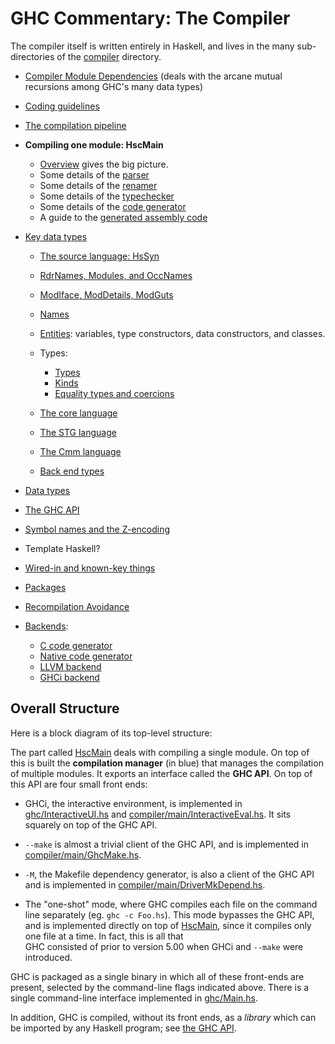 # GHC Commentary: The Compiler



The compiler itself is written entirely in Haskell, and lives in the many sub-directories of the [compiler](/trac/ghc/browser/ghc/compiler) directory.  


- [Compiler Module Dependencies](module-dependencies) (deals with the arcane mutual recursions among GHC's many data types)
- [Coding guidelines](commentary/coding-style)

- [The compilation pipeline](commentary/pipeline)

- **Compiling one module: HscMain**

  - [Overview](commentary/compiler/hsc-main) gives the big picture. 
  - Some details of the [parser](commentary/compiler/parser)
  - Some details of the [renamer](commentary/compiler/renamer)
  - Some details of the [typechecker](commentary/compiler/type-checker)
  - Some details of the [code generator](commentary/compiler/code-gen)
  - A guide to the [generated assembly code](commentary/compiler/generated-code)

- [Key data types](commentary/compiler/key-data-types)

  - [The source language: HsSyn](commentary/compiler/hs-syn-type) 
  - [RdrNames, Modules, and OccNames](commentary/compiler/rdr-name-type)
  - [ModIface, ModDetails, ModGuts](commentary/compiler/module-types)
  - [Names](commentary/compiler/name-type)
  - [Entities](commentary/compiler/entity-types): variables, type constructors, data constructors, and classes.
  - Types: 

    - [Types](commentary/compiler/type-type)
    - [Kinds](commentary/compiler/kinds)
    - [Equality types and coercions](commentary/compiler/fc)
  - [The core language](commentary/compiler/core-syn-type)
  - [The STG language](commentary/compiler/stg-syn-type)
  - [The Cmm language](commentary/compiler/cmm-type)
  - [Back end types](commentary/compiler/back-end-types)


 


- [Data types](commentary/compiler/data-types)
- [The GHC API](commentary/compiler/api)
- [Symbol names and the Z-encoding](commentary/compiler/symbol-names)
- Template Haskell?
- [Wired-in and known-key things](commentary/compiler/wired-in)
- [Packages](commentary/compiler/packages)
- [Recompilation Avoidance](commentary/compiler/recompilation-avoidance)
- [Backends](commentary/compiler/backends):

  - [C code generator](commentary/compiler/backends/ppr-c)
  - [Native code generator](commentary/compiler/backends/ncg)
  - [LLVM backend](commentary/compiler/backends/llvm)
  - [GHCi backend](commentary/compiler/backends/gh-ci)

## Overall Structure



Here is a block diagram of its top-level structure:



[](/trac/ghc/attachment/wiki/Commentary/Compiler/ghc-top.png)



The part called [HscMain](commentary/compiler/hsc-main) deals with compiling a single module.  On top of this is built the **compilation manager** (in blue) that manages the compilation of multiple modules.  It exports an interface called the **GHC API**.  On top of this API are four small front ends:


- GHCi, the interactive environment, is implemented in [ghc/InteractiveUI.hs](/trac/ghc/browser/ghc/ghc/InteractiveUI.hs) and [compiler/main/InteractiveEval.hs](/trac/ghc/browser/ghc/compiler/main/InteractiveEval.hs). It sits squarely on top of the GHC API.


 


- `--make` is almost a trivial client of the GHC API, and is implemented in [compiler/main/GhcMake.hs](/trac/ghc/browser/ghc/compiler/main/GhcMake.hs). 

- `-M`, the Makefile dependency generator, is also a client of the GHC API and is implemented in [compiler/main/DriverMkDepend.hs](/trac/ghc/browser/ghc/compiler/main/DriverMkDepend.hs). 

- The "one-shot" mode, where GHC compiles each file on the command line separately (eg. `ghc -c Foo.hs`). This mode bypasses the GHC API, and is implemented
  directly on top of [HscMain](commentary/compiler/hsc-main), since it compiles only one file at a time. In fact, this is all that   
  GHC consisted of prior to version 5.00 when GHCi and `--make` were introduced.


GHC is packaged as a single binary in which all of these front-ends are present, selected by the command-line flags indicated above.  There is a single command-line interface implemented in [ghc/Main.hs](/trac/ghc/browser/ghc/ghc/Main.hs).



In addition, GHC is compiled, without its front ends, as a *library* which can be imported by any Haskell program; see [the GHC API](commentary/compiler/api).


